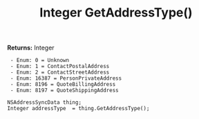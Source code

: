 ﻿---
uid: crmscript_ref_NSAddressSyncData_GetAddressType
title: Integer GetAddressType()
intellisense: NSAddressSyncData.GetAddressType
keywords: NSAddressSyncData, GetAddressType
so.topic: reference
---



**Returns:** Integer

     - Enum: 0 = Unknown 
     - Enum: 1 = ContactPostalAddress 
     - Enum: 2 = ContactStreetAddress 
     - Enum: 16387 = PersonPrivateAddress 
     - Enum: 8196 = QuoteBillingAddress 
     - Enum: 8197 = QuoteShippingAddress 

```crmscript
NSAddressSyncData thing;
Integer addressType  = thing.GetAddressType();
```


